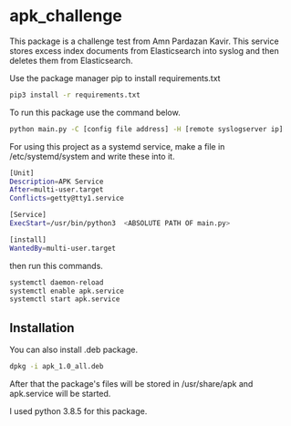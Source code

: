 # apk_challenge
This package is a challenge test from Amn Pardazan Kavir. This service stores excess index documents from Elasticsearch into syslog and then deletes them from Elasticsearch.

Use the package manager pip to install requirements.txt

```bash
pip3 install -r requirements.txt
```

To run this package use the command below.

```bash
python main.py -C [config file address] -H [remote syslogserver ip]
```

For using this project as a systemd service, make a file in /etc/systemd/system and write these into it.

```bash
[Unit]
Description=APK Service
After=multi-user.target
Conflicts=getty@tty1.service

[Service]
ExecStart=/usr/bin/python3  <ABSOLUTE PATH OF main.py>

[install]
WantedBy=multi-user.target
```
then run this commands.

```bash
systemctl daemon-reload
systemctl enable apk.service
systemctl start apk.service
```

## Installation
You can also install .deb package.
 ```bash
 dpkg -i apk_1.0_all.deb
 ```
After that the package's files will be stored in /usr/share/apk
and apk.service will be started.

I used python 3.8.5 for this package.
